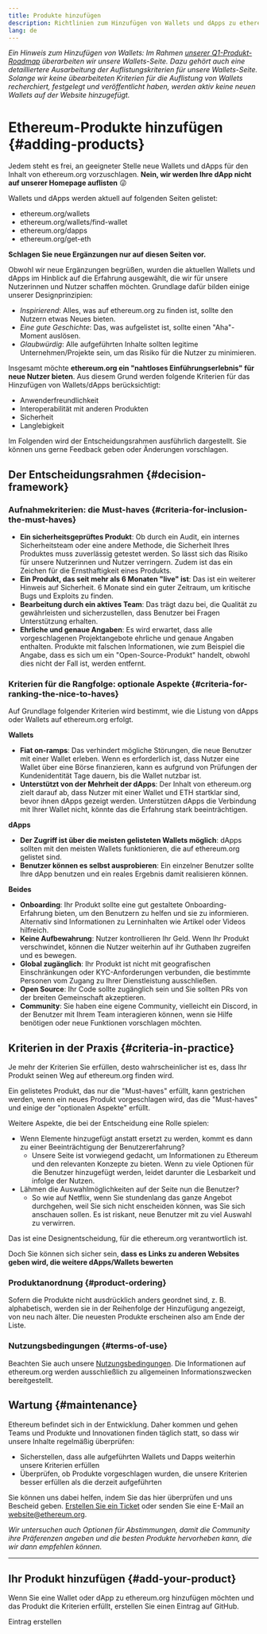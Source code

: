 ```yaml
---
title: Produkte hinzufügen
description: Richtlinien zum Hinzufügen von Wallets und dApps zu ethereum.org
lang: de
---
```


_Ein Hinweis zum Hinzufügen von Wallets: Im Rahmen [unserer Q1-Produkt-Roadmap](https://github.com/ethereum/ethereum-org-website/issues/5105) überarbeiten wir unsere Wallets-Seite. Dazu gehört auch eine detailliertere Ausarbeitung der Auflistungskriterien für unsere Wallets-Seite. Solange wir keine übearbeiteten Kriterien für die Auflistung von Wallets recherchiert, festgelegt und veröffentlicht haben, werden aktiv keine neuen Wallets auf der Website hinzugefügt._

# Ethereum-Produkte hinzufügen {#adding-products}

Jedem steht es frei, an geeigneter Stelle neue Wallets und dApps für den Inhalt von ethereum.org vorzuschlagen. **Nein, wir werden Ihre dApp nicht auf unserer Homepage auflisten** 😜

Wallets und dApps werden aktuell auf folgenden Seiten gelistet:

- ethereum.org/wallets
- ethereum.org/wallets/find-wallet
- ethereum.org/dapps
- ethereum.org/get-eth

**Schlagen Sie neue Ergänzungen nur auf diesen Seiten vor.**

Obwohl wir neue Ergänzungen begrüßen, wurden die aktuellen Wallets und dApps im Hinblick auf die Erfahrung ausgewählt, die wir für unsere Nutzerinnen und Nutzer schaffen möchten. Grundlage dafür bilden einige unserer Designprinzipien:

- _Inspirierend_: Alles, was auf ethereum.org zu finden ist, sollte den Nutzern etwas Neues bieten.
- _Eine gute Geschichte_: Das, was aufgelistet ist, sollte einen "Aha"-Moment auslösen.
- _Glaubwürdig_: Alle aufgeführten Inhalte sollten legitime Unternehmen/Projekte sein, um das Risiko für die Nutzer zu minimieren.

Insgesamt möchte **ethereum.org ein "nahtloses Einführungserlebnis" für neue Nutzer bieten**. Aus diesem Grund werden folgende Kriterien für das Hinzufügen von Wallets/dApps berücksichtigt:

- Anwenderfreundlichkeit
- Interoperabilität mit anderen Produkten
- Sicherheit
- Langlebigkeit

Im Folgenden wird der Entscheidungsrahmen ausführlich dargestellt. Sie können uns gerne Feedback geben oder Änderungen vorschlagen.

## Der Entscheidungsrahmen {#decision-framework}

### Aufnahmekriterien: die Must-haves {#criteria-for-inclusion-the-must-haves}

- **Ein sicherheitsgeprüftes Produkt**: Ob durch ein Audit, ein internes Sicherheitsteam oder eine andere Methode, die Sicherheit Ihres Produktes muss zuverlässig getestet werden. So lässt sich das Risiko für unsere Nutzerinnen und Nutzer verringern. Zudem ist das ein Zeichen für die Ernsthaftigkeit eines Produkts.
- **Ein Produkt, das seit mehr als 6 Monaten "live" ist**: Das ist ein weiterer Hinweis auf Sicherheit. 6 Monate sind ein guter Zeitraum, um kritische Bugs und Exploits zu finden.
- **Bearbeitung durch ein aktives Team**: Das trägt dazu bei, die Qualität zu gewährleisten und sicherzustellen, dass Benutzer bei Fragen Unterstützung erhalten.
- **Ehrliche und genaue Angaben**: Es wird erwartet, dass alle vorgeschlagenen Projektangebote ehrliche und genaue Angaben enthalten. Produkte mit falschen Informationen, wie zum Beispiel die Angabe, dass es sich um ein "Open-Source-Produkt" handelt, obwohl dies nicht der Fall ist, werden entfernt.

### Kriterien für die Rangfolge: optionale Aspekte {#criteria-for-ranking-the-nice-to-haves}

Auf Grundlage folgender Kriterien wird bestimmt, wie die Listung von dApps oder Wallets auf ethereum.org erfolgt.

**Wallets**

- **Fiat on-ramps**: Das verhindert mögliche Störungen, die neue Benutzer mit einer Wallet erleben. Wenn es erforderlich ist, dass Nutzer eine Wallet über eine Börse finanzieren, kann es aufgrund von Prüfungen der Kundenidentität Tage dauern, bis die Wallet nutzbar ist.
- **Unterstützt von der Mehrheit der dApps**: Der Inhalt von ethereum.org zielt darauf ab, dass Nutzer mit einer Wallet und ETH startklar sind, bevor ihnen dApps gezeigt werden. Unterstützen dApps die Verbindung mit Ihrer Wallet nicht, könnte das die Erfahrung stark beeinträchtigen.

**dApps**

- **Der Zugriff ist über die meisten gelisteten Wallets möglich**: dApps sollten mit den meisten Wallets funktionieren, die auf ethereum.org gelistet sind.
- **Benutzer können es selbst ausprobieren**: Ein einzelner Benutzer sollte Ihre dApp benutzen und ein reales Ergebnis damit realisieren können.

**Beides**

- **Onboarding**: Ihr Produkt sollte eine gut gestaltete Onboarding-Erfahrung bieten, um den Benutzern zu helfen und sie zu informieren. Alternativ sind Informationen zu Lerninhalten wie Artikel oder Videos hilfreich.
- **Keine Aufbewahrung**: Nutzer kontrollieren Ihr Geld. Wenn Ihr Produkt verschwindet, können die Nutzer weiterhin auf ihr Guthaben zugreifen und es bewegen.
- **Global zugänglich**: Ihr Produkt ist nicht mit geografischen Einschränkungen oder KYC-Anforderungen verbunden, die bestimmte Personen vom Zugang zu Ihrer Dienstleistung ausschließen.
- **Open Source**: Ihr Code sollte zugänglich sein und Sie sollten PRs von der breiten Gemeinschaft akzeptieren.
- **Community**: Sie haben eine eigene Community, vielleicht ein Discord, in der Benutzer mit Ihrem Team interagieren können, wenn sie Hilfe benötigen oder neue Funktionen vorschlagen möchten.

## Kriterien in der Praxis {#criteria-in-practice}

Je mehr der Kriterien Sie erfüllen, desto wahrscheinlicher ist es, dass Ihr Produkt seinen Weg auf ethereum.org finden wird.

Ein gelistetes Produkt, das nur die "Must-haves" erfüllt, kann gestrichen werden, wenn ein neues Produkt vorgeschlagen wird, das die "Must-haves" und einige der "optionalen Aspekte" erfüllt.

Weitere Aspekte, die bei der Entscheidung eine Rolle spielen:

- Wenn Elemente hinzugefügt anstatt ersetzt zu werden, kommt es dann zu einer Beeinträchtigung der Benutzererfahrung?
  - Unsere Seite ist vorwiegend gedacht, um Informationen zu Ethereum und den relevanten Konzepte zu bieten. Wenn zu viele Optionen für die Benutzer hinzugefügt werden, leidet darunter die Lesbarkeit und infolge der Nutzen.
- Lähmen die Auswahlmöglichkeiten auf der Seite nun die Benutzer?
  - So wie auf Netflix, wenn Sie stundenlang das ganze Angebot durchgehen, weil Sie sich nicht enscheiden können, was Sie sich anschauen sollen. Es ist riskant, neue Benutzer mit zu viel Auswahl zu verwirren.

Das ist eine Designentscheidung, für die ethereum.org verantwortlich ist.

Doch Sie können sich sicher sein, **dass es Links zu anderen Websites geben wird, die weitere dApps/Wallets bewerten**

### Produktanordnung {#product-ordering}

Sofern die Produkte nicht ausdrücklich anders geordnet sind, z. B. alphabetisch, werden sie in der Reihenfolge der Hinzufügung angezeigt, von neu nach älter. Die neuesten Produkte erscheinen also am Ende der Liste.

### Nutzungsbedingungen {#terms-of-use}

Beachten Sie auch unsere [Nutzungsbedingungen](/terms-of-use/). Die Informationen auf ethereum.org werden ausschließlich zu allgemeinen Informationszwecken bereitgestellt.

## Wartung {#maintenance}

Ethereum befindet sich in der Entwicklung. Daher kommen und gehen Teams und Produkte und Innovationen finden täglich statt, so dass wir unsere Inhalte regelmäßig überprüfen:

- Sicherstellen, dass alle aufgeführten Wallets und Dapps weiterhin unsere Kriterien erfüllen
- Überprüfen, ob Produkte vorgeschlagen wurden, die unsere Kriterien besser erfüllen als die derzeit aufgeführten

Sie können uns dabei helfen, indem Sie das hier überprüfen und uns Bescheid geben. [Erstellen Sie ein Ticket](https://github.com/ethereum/ethereum-org-website/issues/new?assignees=&labels=Type%3A+Feature&template=feature_request.md&title=) oder senden Sie eine E-Mail an [website@ethereum.org](mailto:website@ethereum.org).

_Wir untersuchen auch Optionen für Abstimmungen, damit die Community ihre Präferenzen angeben und die besten Produkte hervorheben kann, die wir dann empfehlen können._

---

## Ihr Produkt hinzufügen {#add-your-product}

Wenn Sie eine Wallet oder dApp zu ethereum.org hinzufügen möchten und das Produkt die Kriterien erfüllt, erstellen Sie einen Eintrag auf GitHub.

<ButtonLink to="https://github.com/ethereum/ethereum-org-website/issues/new/choose">
  Eintrag erstellen
</ButtonLink>
